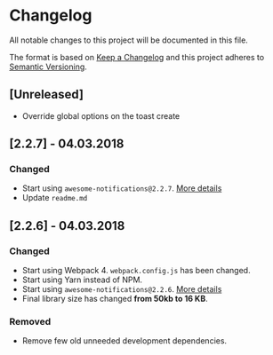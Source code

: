 # Changelog

All notable changes to this project will be documented in this file.

The format is based on [Keep a Changelog](http://keepachangelog.com/en/1.0.0/)
and this project adheres to [Semantic Versioning](http://semver.org/spec/v2.0.0.html).

## [Unreleased]

* Override global options on the toast create

## [2.2.7] - 04.03.2018

### Changed

* Start using `awesome-notifications@2.2.7`. [More details](https://github.com/f3oall/awesome-notifications/blob/master/changelog.md#227---04032018)
* Update `readme.md`

## [2.2.6] - 04.03.2018

### Changed

* Start using Webpack 4. `webpack.config.js` has been changed.
* Start using Yarn instead of NPM.
* Start using `awesome-notifications@2.2.6`. [More details](https://github.com/f3oall/awesome-notifications/blob/master/changelog.md#226---04032018)
* Final library size has changed **from 50kb to 16 KB**.

### Removed

* Remove few old unneeded development dependencies.
